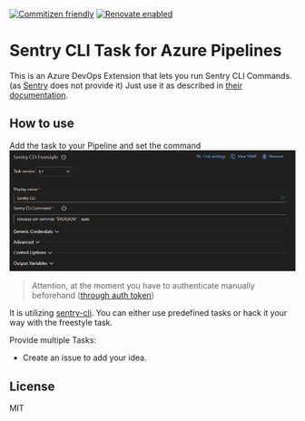 [![Commitizen friendly](https://img.shields.io/badge/commitizen-friendly-brightgreen.svg)](http://commitizen.github.io/cz-cli/)
[![Renovate enabled](https://img.shields.io/badge/renovate-enabled-brightgreen.svg)](https://renovatebot.com/)

# Sentry CLI Task for Azure Pipelines

This is an Azure DevOps Extension that lets you run Sentry CLI Commands. (as [Sentry](https://marketplace.visualstudio.com/publishers/Sentry) does not provide it)
Just use it as described in [their documentation](https://docs.sentry.io/cli/).

## How to use

Add the task to your Pipeline and set the command
![Picture of Pipeline Configuration](image.png)

> Attention, at the moment you have to authenticate manually beforehand ([through auth token](https://docs.sentry.io/cli/configuration/))

It is utilizing [sentry-cli](https://github.com/getsentry/sentry-cli). You can either use predefined tasks or hack it your way with the freestyle task. 

Provide multiple Tasks:
- Create an issue to add your idea.


## License
MIT
